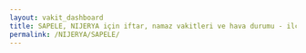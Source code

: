 ```yaml
---
layout: vakit_dashboard
title: SAPELE, NIJERYA için iftar, namaz vakitleri ve hava durumu - ilçe/eyalet seç
permalink: /NIJERYA/SAPELE/
---
```


<script type="text/javascript">
  var GLOBAL_COUNTRY = 'NIJERYA';
  var GLOBAL_CITY = 'SAPELE';
  var GLOBAL_STATE = '';
  var lat = 72;
  var lon = 21;
</script>
